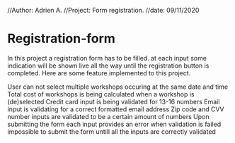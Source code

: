 //Author: Adrien A.
//Project: Form registration.
//date: 09/11/2020


# Registration-form
In this project a registration form has to be filled.
at each input some indication will be shown live all the way until the registration button is completed.
Here are some feature implemented to this project.


User can not select multiple workshops occuring at the same date and time
Total cost of workshops is being calculated when a workshop is (de)selected
Credit card input is being validated for 13-16 numbers
Email input is validating for a correct formatted email address
Zip code and CVV number inputs are validated to be a certain amount of numbers
Upon submitting the form each input provides an error when validation is failed
impossible to submit the form untill all the inputs are correctly validated
